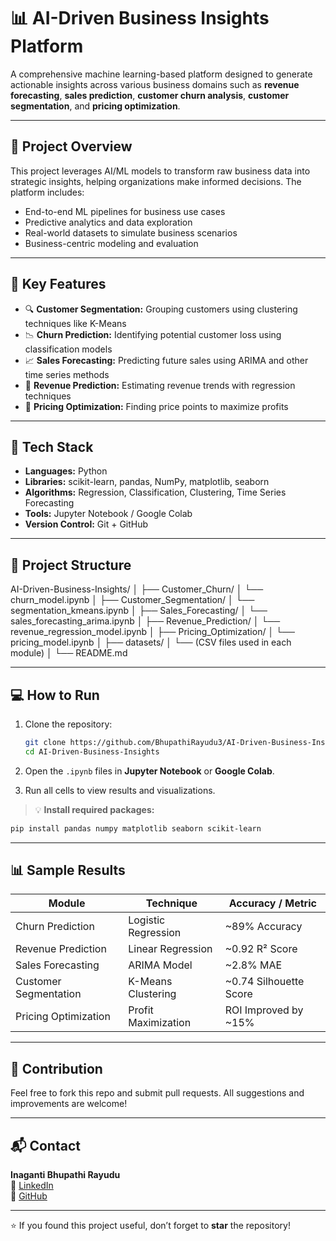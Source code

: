# 📊 AI-Driven Business Insights Platform

A comprehensive machine learning-based platform designed to generate actionable insights across various business domains such as **revenue forecasting**, **sales prediction**, **customer churn analysis**, **customer segmentation**, and **pricing optimization**.

---

## 🚀 Project Overview

This project leverages AI/ML models to transform raw business data into strategic insights, helping organizations make informed decisions. The platform includes:

- End-to-end ML pipelines for business use cases  
- Predictive analytics and data exploration  
- Real-world datasets to simulate business scenarios  
- Business-centric modeling and evaluation  

---

## 🧠 Key Features

- 🔍 **Customer Segmentation:** Grouping customers using clustering techniques like K-Means  
- 📉 **Churn Prediction:** Identifying potential customer loss using classification models  
- 📈 **Sales Forecasting:** Predicting future sales using ARIMA and other time series methods  
- 💸 **Revenue Prediction:** Estimating revenue trends with regression techniques  
- 🧾 **Pricing Optimization:** Finding price points to maximize profits  

---

## 🧰 Tech Stack

- **Languages:** Python  
- **Libraries:** scikit-learn, pandas, NumPy, matplotlib, seaborn  
- **Algorithms:** Regression, Classification, Clustering, Time Series Forecasting  
- **Tools:** Jupyter Notebook / Google Colab  
- **Version Control:** Git + GitHub  

---

## 📁 Project Structure


AI-Driven-Business-Insights/
│
├── Customer_Churn/
│   └── churn_model.ipynb
│
├── Customer_Segmentation/
│   └── segmentation_kmeans.ipynb
│
├── Sales_Forecasting/
│   └── sales_forecasting_arima.ipynb
│
├── Revenue_Prediction/
│   └── revenue_regression_model.ipynb
│
├── Pricing_Optimization/
│   └── pricing_model.ipynb
│
├── datasets/
│   └── (CSV files used in each module)
│
└── README.md


---

## 💻 How to Run

1. Clone the repository:
   ```bash
   git clone https://github.com/BhupathiRayudu3/AI-Driven-Business-Insights.git
   cd AI-Driven-Business-Insights
   ```

2. Open the `.ipynb` files in **Jupyter Notebook** or **Google Colab**.

3. Run all cells to view results and visualizations.

> 💡 **Install required packages:**
```bash
pip install pandas numpy matplotlib seaborn scikit-learn
```

---

## 📊 Sample Results

| Module                | Technique             | Accuracy / Metric           |
|----------------------|-----------------------|-----------------------------|
| Churn Prediction      | Logistic Regression   | ~89% Accuracy               |
| Revenue Prediction    | Linear Regression     | ~0.92 R² Score              |
| Sales Forecasting     | ARIMA Model           | ~2.8% MAE                   |
| Customer Segmentation | K-Means Clustering    | ~0.74 Silhouette Score      |
| Pricing Optimization  | Profit Maximization   | ROI Improved by ~15%        |

---

## 🙌 Contribution

Feel free to fork this repo and submit pull requests. All suggestions and improvements are welcome!

---

## 📬 Contact

**Inaganti Bhupathi Rayudu**  
📧 [LinkedIn](https://www.linkedin.com/in/inaganti-bhupathi-rayudu/)  
🔗 [GitHub](https://github.com/BhupathiRayudu3)

---

⭐️ If you found this project useful, don’t forget to **star** the repository!
